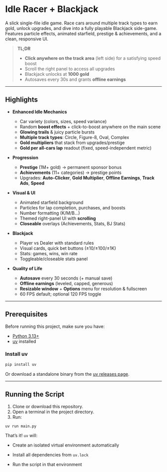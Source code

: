 # Idle Racer + Blackjack

A slick single-file idle game. Race cars around multiple track types to earn gold, unlock upgrades, and dive into a fully playable Blackjack side-game. Features particle effects, animated starfield, prestige & achievements, and a clean, responsive UI.

> **TL;DR**  
> - **Click anywhere on the track area** (left side) for a satisfying speed boost  
> - Scroll the right panel to access all upgrades  
> - Blackjack unlocks at **1000 gold**  
> - Autosaves every 30s and grants **offline earnings**  

---

##  Highlights

- **Enhanced Idle Mechanics**
  - Car variety (colors, sizes, speed variance)
  - Random **boost effects** + click-to-boost anywhere on the main scene
  - **Glowing trails** & juicy particle bursts
  - **Multiple track types**: Circle, Figure-8, Oval, Complex
  - **Gold multipliers** that stack from upgrades/prestige
  - **Gold per all-cars lap** readout (fixed, speed-independent metric)

- **Progression**
  - **Prestige** (1M+ gold) → permanent sponsor bonus
  - **Achievements** (11+ categories) → prestige points
  - Upgrades: **Auto-Clicker**, **Gold Multiplier**, **Offline Earnings**, **Track Ads**, **Speed**

- **Visual & UI**
  - Animated starfield background
  - Particles for lap completion, purchases, and boosts
  - Number formatting (K/M/B…)
  - Themed right-panel UI with **scrolling**
  - **Closeable** overlays (Achievements, Stats, BJ Stats)

- **Blackjack**
  - Player vs Dealer with standard rules
  - Visual cards, quick bet buttons (±10/±100/±1K)
  - Stats: games, wins, win rate
  - Toggleable/closeable stats panel

- **Quality of Life**
  - **Autosave** every 30 seconds (+ manual save)
  - **Offline earnings** (leveled, capped, generous)
  - **Resizable window** + **Options** menu for resolution & fullscreen
  - 60 FPS default; optional 120 FPS toggle

---
##  Prerequisites

Before running this project, make sure you have:

- [Python 3.13+](https://www.python.org/downloads/)
- [uv](https://github.com/astral-sh/uv) installed

### Install uv

```bash
pip install uv
```

Or download a standalone binary from the [uv releases page](https://github.com/astral-sh/uv/releases).

---

##  Running the Script

1. Clone or download this repository.
2. Open a terminal in the project directory.
3. Run:

```bash
uv run main.py
```

 That’s it! `uv` will:

- Create an isolated virtual environment automatically
- Install all dependencies from `uv.lock`

- Run the script in that environment
